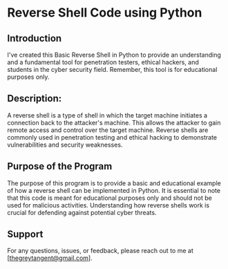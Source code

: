 # Reverse Shell Code using Python

## Introduction 
I've created this Basic Reverse Shell in Python to provide an understanding and a fundamental tool for penetration testers, ethical hackers, and students in the cyber security field. Remember, this tool is for educational purposes only.

## Description:
A reverse shell is a type of shell in which the target machine initiates a connection back to the attacker's machine. This allows the attacker to gain remote access and control over the target machine. Reverse shells are commonly used in penetration testing and ethical hacking to demonstrate vulnerabilities and security weaknesses.

## Purpose of the Program
The purpose of this program is to provide a basic and educational example of how a reverse shell can be implemented in Python. It is essential to note that this code is meant for educational purposes only and should not be used for malicious activities. Understanding how reverse shells work is crucial for defending against potential cyber threats.

## Support
For any questions, issues, or feedback, please reach out to me at [thegreytangent@gmail.com].
